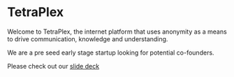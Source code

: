 # TetraPlex

Welcome to TetraPlex, the internet platform that uses anonymity as a means to drive communication, knowledge and understanding.

We are a pre seed early stage startup looking for potential co-founders.

Please check out our [slide deck](https://github.com/TetraPlex-org/basics/blob/main/TetraPlex%20deck%200.51%20-%20dark%20mode.pptx)

